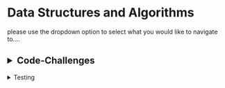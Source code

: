 # Data Structures and Algorithms

please use the dropdown option to select what you would like to navigate to....
<!-- TABLE OF CONTENTS -->
<h2>
<details>

<summary>Code-Challenges</summary>

[Linked List](./python/code_challenges/data_structures/linked_list/README.md)

[Zip List](./python/code_challenges/data_structures/linked_list/README.md)

[pseudoQueue](./python/code_challenges/stack_queue_pseudo/README.md)

[Animal Shelter](./python/code_challenges/stack_queue_animal_shelter/README.md)

[stack queue brackets](./python/code_challenges/stack_queue_brackets/README.md)

[Binary Tree](./python/code_challenges/data_structures/binary_tree/readme.md)

[Max Binary Tree](./python/code_challenges/data_structures/binary_tree/binary_tree_max.md)

[Tree Fizz Buzz](./python/code_challenges/tree_breadth_first/tree_fizz_buzz/CODE-CHALLENGE.MD)

[Insertion-sort](python/sorting/insertion/README.md)

[Merge-sort](python/sorting/merge/README.md)

[Quick-sort](python/sorting/quick/README.md)

[Linked-list-BST-Blog](python/lll_bst_class_28/README.md)

[HashTable](python/code_challenges/data_structures/hashtable.md)

[Hash Table repeated word](python/code_challenges/HashtableRepeatedWord.md)

[Tree Intersection](python/code_challenges/tree_intersection.py)


</details>
</h2>


<details><summary>Testing</summary>
- to run tests, activate your virtual Environment then navigate to the tests folder and in the terminal run pytest inside the tests folder.
</details>
